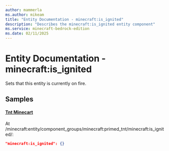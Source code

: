 ```yaml
---
author: mammerla
ms.author: mikeam
title: "Entity Documentation - minecraft:is_ignited"
description: "Describes the minecraft:is_ignited entity component"
ms.service: minecraft-bedrock-edition
ms.date: 02/11/2025 
---
```


# Entity Documentation - minecraft:is_ignited

Sets that this entity is currently on fire.


## Samples

#### [Tnt Minecart](https://github.com/Mojang/bedrock-samples/tree/preview/behavior_pack/entities/tnt_minecart.json)

At /minecraft:entity/component_groups/minecraft:primed_tnt/minecraft:is_ignited/: 

```json
"minecraft:is_ignited": {}
```

